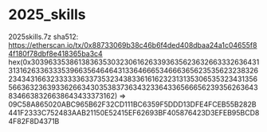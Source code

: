 # 2025_skills
2025skills.7z sha512:
https://etherscan.io/tx/0x88733069b38c46b6f4ded408dbaa24a1c04655f84f180f78dbf8e418365ba3c4
hex(0x3039633538613836353032306162633936356236326633326364313131626336333539663564646431336466653466636562353562323832623434316632333333633735323438336161623231313530653532343135656636323639336266343035383736343233643365666562393562636438346638326638643433373162) => 09C58A865020ABC965B62F32CD111BC6359F5DDD13DFE4FCEB55B282B441F2333C752483AAB21150E52415EF62693BF405876423D3EFEB95BCD84F82F8D4371B
